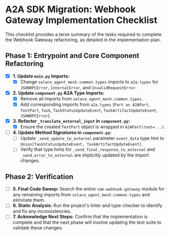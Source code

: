 # A2A SDK Migration: Webhook Gateway Implementation Checklist

This checklist provides a terse summary of the tasks required to complete the Webhook Gateway refactoring, as detailed in the implementation plan.

## Phase 1: Entrypoint and Core Component Refactoring

- [x] **1. Update `main.py` Imports:**
    - [x] Change `solace_agent_mesh.common.types` imports to `a2a.types` for `JSONRPCError`, `InternalError`, and `InvalidRequestError`.

- [x] **2. Update `component.py` A2A Type Imports:**
    - [x] Remove all imports from `solace_agent_mesh.common.types`.
    - [x] Add corresponding imports from `a2a.types` (`Part as A2APart`, `TextPart`, `Task`, `TaskStatusUpdateEvent`, `TaskArtifactUpdateEvent`, `JSONRPCError`).

- [x] **3. Refactor `_translate_external_input` in `component.py`:**
    - [x] Ensure the created `TextPart` object is wrapped in `A2APart(root=...)`.

- [ ] **4. Update Method Signatures in `component.py`:**
    - [ ] Update `_send_update_to_external` parameter `event_data` type hint to `Union[TaskStatusUpdateEvent, TaskArtifactUpdateEvent]`.
    - [ ] Verify that type hints for `_send_final_response_to_external` and `_send_error_to_external` are implicitly updated by the import changes.

## Phase 2: Verification

- [ ] **5. Final Code Sweep:** Search the entire `sam-webhook-gateway` module for any remaining imports from `solace_agent_mesh.common.types` and eliminate them.
- [ ] **6. Static Analysis:** Run the project's linter and type-checker to identify and fix any inconsistencies.
- [ ] **7. Acknowledge Next Steps:** Confirm that the implementation is complete and that the next phase will involve updating the test suite to validate these changes.
